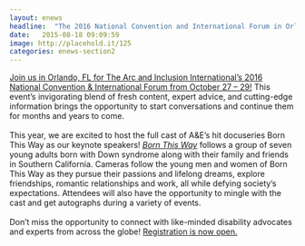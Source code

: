 ```yaml
---
layout: enews
headline:  "The 2016 National Convention and International Forum in Orlando!"
date:   2015-08-18 09:09:59
image: http://placehold.it/125
categories: enews-section2
---
```

<a href="http://convention.thearc.org/">Join us in Orlando, FL for The Arc and Inclusion International’s 2016 National Convention & International Forum from October 27 – 29!</a> This event’s invigorating blend of fresh content, expert advice, and cutting-edge information brings the opportunity to start conversations and continue them for months and years to come. 
<br><br>
This year, we are excited to host the full cast of A&E’s hit docuseries Born This Way as our keynote speakers! <i><a href="http://www.aetv.com/shows/born-this-way">Born This Way</a></i> follows a group of seven young adults born with Down syndrome along with their family and friends in Southern California. Cameras follow the young men and women of Born This Way as they pursue their passions and lifelong dreams, explore friendships, romantic relationships and work, all while defying society’s expectations. Attendees will also have the opportunity to mingle with the cast and get autographs during a variety of events.
<br><br>
Don’t miss the opportunity to connect with like-minded disability advocates and experts from across the globe! <a href="http://www.thearc.org/page.redir?target=http%3a%2f%2fconvention.thearc.org%2f&srcid=39048&srctid=1&erid=8193002&trid=eff3afee-e96c-4b02-8eb5-31faadd2ef17">Registration is now open.</a>
